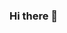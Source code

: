 ### Hi there 👋


<!--
**jihye83/jihye83** is a ✨ _special_ ✨ repository because its `README.md` (this file) appears on your GitHub profile.
<div>
![Anurag's GitHub stats](https://github-readme-stats.vercel.app/api?username=anuraghazra&show_icons=true&theme=dark)
</div>
Here are some ideas to get you started:

- 🔭 I’m currently working on ...
- 🌱 I’m currently learning ...
- 👯 I’m looking to collaborate on ...
- 🤔 I’m looking for help with ...
- 💬 Ask me about ...
- 📫 How to reach me: ...
- 😄 Pronouns: ...
- ⚡ Fun fact: ...
-->
